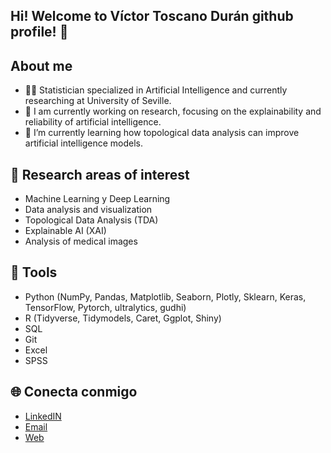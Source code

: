 ## Hi! Welcome to Víctor Toscano Durán github profile! 👋

## About me
- 👨‍🎓 Statistician specialized in Artificial Intelligence and currently researching at University of Seville.
- 🔭 I am currently working on research, focusing on the explainability and reliability of artificial intelligence.
- 🌱 I’m currently learning how topological data analysis can improve artificial intelligence models.


## 🧠 Research areas of interest
- Machine Learning y Deep Learning
- Data analysis and visualization
- Topological Data Analysis (TDA)
- Explainable AI (XAI)
- Analysis of medical images

## 🚀 Tools
- Python (NumPy, Pandas, Matplotlib, Seaborn, Plotly, Sklearn, Keras, TensorFlow, Pytorch, ultralytics, gudhi)
- R (Tidyverse, Tidymodels, Caret, Ggplot, Shiny)
- SQL
- Git
- Excel
- SPSS

## 🌐 Conecta conmigo

- [LinkedIN](https://www.linkedin.com/in/víctor-toscano-duran)
- [Email](mailto:victortoscano21@gmail.com)
- [Web](https://victosdur77.github.io/)
